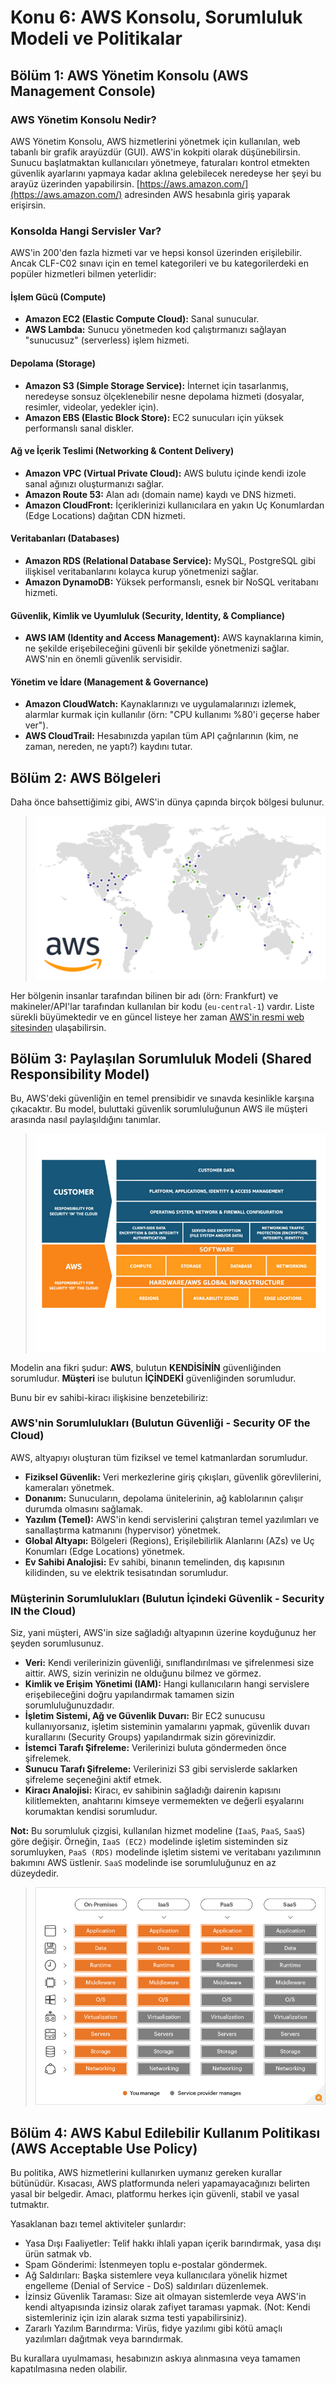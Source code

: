 # Konu 6: AWS Konsolu, Sorumluluk Modeli ve Politikalar

## Bölüm 1: AWS Yönetim Konsolu (AWS Management Console)

### AWS Yönetim Konsolu Nedir?
AWS Yönetim Konsolu, AWS hizmetlerini yönetmek için kullanılan, web tabanlı bir grafik arayüzdür (GUI). AWS'in kokpiti olarak düşünebilirsin. Sunucu başlatmaktan kullanıcıları yönetmeye, faturaları kontrol etmekten güvenlik ayarlarını yapmaya kadar aklına gelebilecek neredeyse her şeyi bu arayüz üzerinden yapabilirsin. [https://aws.amazon.com/](https://aws.amazon.com/) adresinden AWS hesabınla giriş yaparak erişirsin.

### Konsolda Hangi Servisler Var?
AWS'in 200'den fazla hizmeti var ve hepsi konsol üzerinden erişilebilir. Ancak CLF-C02 sınavı için en temel kategorileri ve bu kategorilerdeki en popüler hizmetleri bilmen yeterlidir:

#### İşlem Gücü (Compute)
-   **Amazon EC2 (Elastic Compute Cloud):** Sanal sunucular.
-   **AWS Lambda:** Sunucu yönetmeden kod çalıştırmanızı sağlayan "sunucusuz" (serverless) işlem hizmeti.

#### Depolama (Storage)
-   **Amazon S3 (Simple Storage Service):** İnternet için tasarlanmış, neredeyse sonsuz ölçeklenebilir nesne depolama hizmeti (dosyalar, resimler, videolar, yedekler için).
-   **Amazon EBS (Elastic Block Store):** EC2 sunucuları için yüksek performanslı sanal diskler.

#### Ağ ve İçerik Teslimi (Networking & Content Delivery)
-   **Amazon VPC (Virtual Private Cloud):** AWS bulutu içinde kendi izole sanal ağınızı oluşturmanızı sağlar.
-   **Amazon Route 53:** Alan adı (domain name) kaydı ve DNS hizmeti.
-   **Amazon CloudFront:** İçeriklerinizi kullanıcılara en yakın Uç Konumlardan (Edge Locations) dağıtan CDN hizmeti.

#### Veritabanları (Databases)
-   **Amazon RDS (Relational Database Service):** MySQL, PostgreSQL gibi ilişkisel veritabanlarını kolayca kurup yönetmenizi sağlar.
-   **Amazon DynamoDB:** Yüksek performanslı, esnek bir NoSQL veritabanı hizmeti.

#### Güvenlik, Kimlik ve Uyumluluk (Security, Identity, & Compliance)
-   **AWS IAM (Identity and Access Management):** AWS kaynaklarına kimin, ne şekilde erişebileceğini güvenli bir şekilde yönetmenizi sağlar. AWS'nin en önemli güvenlik servisidir.

#### Yönetim ve İdare (Management & Governance)
-   **Amazon CloudWatch:** Kaynaklarınızı ve uygulamalarınızı izlemek, alarmlar kurmak için kullanılır (örn: "CPU kullanımı %80'i geçerse haber ver").
-   **AWS CloudTrail:** Hesabınızda yapılan tüm API çağrılarının (kim, ne zaman, nereden, ne yaptı?) kaydını tutar.

## Bölüm 2: AWS Bölgeleri
Daha önce bahsettiğimiz gibi, AWS'in dünya çapında birçok bölgesi bulunur.

> ![AWS Bölgeleri Tablosu](img\blog\embed\aws-regions.jpg)

Her bölgenin insanlar tarafından bilinen bir adı (örn: Frankfurt) ve makineler/API'lar tarafından kullanılan bir kodu (`eu-central-1`) vardır. Liste sürekli büyümektedir ve en güncel listeye her zaman [AWS'in resmi web sitesinden](https://aws.amazon.com/tr/about-aws/global-infrastructure/) ulaşabilirsin.

## Bölüm 3: Paylaşılan Sorumluluk Modeli (Shared Responsibility Model)
Bu, AWS'deki güvenliğin en temel prensibidir ve sınavda kesinlikle karşına çıkacaktır. Bu model, buluttaki güvenlik sorumluluğunun AWS ile müşteri arasında nasıl paylaşıldığını tanımlar.


> ![Paylaşılan Sorumluluk Modeli](img\blog\embed\aws-shared-responsibility.png)

Modelin ana fikri şudur:
**AWS**, bulutun **KENDİSİNİN** güvenliğinden sorumludur.
**Müşteri** ise bulutun **İÇİNDEKİ** güvenliğinden sorumludur.

Bunu bir ev sahibi-kiracı ilişkisine benzetebiliriz:

### AWS'nin Sorumlulukları (Bulutun Güvenliği - Security OF the Cloud)
AWS, altyapıyı oluşturan tüm fiziksel ve temel katmanlardan sorumludur.
-   **Fiziksel Güvenlik:** Veri merkezlerine giriş çıkışları, güvenlik görevlilerini, kameraları yönetmek.
-   **Donanım:** Sunucuların, depolama ünitelerinin, ağ kablolarının çalışır durumda olmasını sağlamak.
-   **Yazılım (Temel):** AWS'in kendi servislerini çalıştıran temel yazılımları ve sanallaştırma katmanını (hypervisor) yönetmek.
-   **Global Altyapı:** Bölgeleri (Regions), Erişilebilirlik Alanlarını (AZs) ve Uç Konumları (Edge Locations) yönetmek.
-   **Ev Sahibi Analojisi:** Ev sahibi, binanın temelinden, dış kapısının kilidinden, su ve elektrik tesisatından sorumludur.

### Müşterinin Sorumlulukları (Bulutun İçindeki Güvenlik - Security IN the Cloud)
Siz, yani müşteri, AWS'in size sağladığı altyapının üzerine koyduğunuz her şeyden sorumlusunuz.
-   **Veri:** Kendi verilerinizin güvenliği, sınıflandırılması ve şifrelenmesi size aittir. AWS, sizin verinizin ne olduğunu bilmez ve görmez.
-   **Kimlik ve Erişim Yönetimi (IAM):** Hangi kullanıcıların hangi servislere erişebileceğini doğru yapılandırmak tamamen sizin sorumluluğunuzdadır.
-   **İşletim Sistemi, Ağ ve Güvenlik Duvarı:** Bir EC2 sunucusu kullanıyorsanız, işletim sisteminin yamalarını yapmak, güvenlik duvarı kurallarını (Security Groups) yapılandırmak sizin görevinizdir.
-   **İstemci Tarafı Şifreleme:** Verilerinizi buluta göndermeden önce şifrelemek.
-   **Sunucu Tarafı Şifreleme:** Verilerinizi S3 gibi servislerde saklarken şifreleme seçeneğini aktif etmek.
-   **Kiracı Analojisi:** Kiracı, ev sahibinin sağladığı dairenin kapısını kilitlemekten, anahtarını kimseye vermemekten ve değerli eşyalarını korumaktan kendisi sorumludur.

**Not:** Bu sorumluluk çizgisi, kullanılan hizmet modeline (`IaaS`, `PaaS`, `SaaS`) göre değişir. Örneğin, `IaaS (EC2)` modelinde işletim sisteminden siz sorumluyken, `PaaS (RDS)` modelinde işletim sistemi ve veritabanı yazılımının bakımını AWS üstlenir. `SaaS` modelinde ise sorumluluğunuz en az düzeydedir.

> ![Hizmet Modeli Tipleri](img\blog\embed\aws-cloud-type.jpg)

## Bölüm 4: AWS Kabul Edilebilir Kullanım Politikası (AWS Acceptable Use Policy)
Bu politika, AWS hizmetlerini kullanırken uymanız gereken kurallar bütünüdür. Kısacası, AWS platformunda neleri yapamayacağınızı belirten yasal bir belgedir. Amacı, platformu herkes için güvenli, stabil ve yasal tutmaktır.

Yasaklanan bazı temel aktiviteler şunlardır:
-   Yasa Dışı Faaliyetler: Telif hakkı ihlali yapan içerik barındırmak, yasa dışı ürün satmak vb.
-   Spam Gönderimi: İstenmeyen toplu e-postalar göndermek.
-   Ağ Saldırıları: Başka sistemlere veya kullanıcılara yönelik hizmet engelleme (Denial of Service - DoS) saldırıları düzenlemek.
-   İzinsiz Güvenlik Taraması: Size ait olmayan sistemlerde veya AWS'in kendi altyapısında izinsiz olarak zafiyet taraması yapmak. (Not: Kendi sistemleriniz için izin alarak sızma testi yapabilirsiniz).
-   Zararlı Yazılım Barındırma: Virüs, fidye yazılımı gibi kötü amaçlı yazılımları dağıtmak veya barındırmak.

Bu kurallara uyulmaması, hesabınızın askıya alınmasına veya tamamen kapatılmasına neden olabilir.